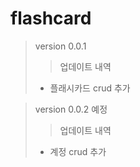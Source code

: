 # flashcard

> version 0.0.1
> >업데이트 내역
> - 플래시카드 crud 추가
> 
> 

> version 0.0.2 예정
> >업데이트 내역
> - 계정 crud 추가
